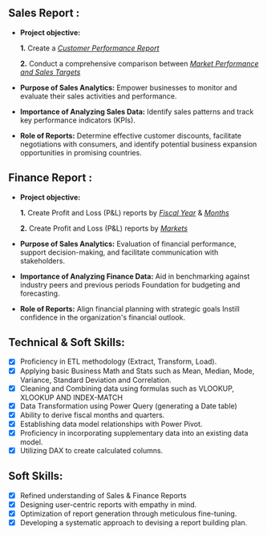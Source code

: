 ## Sales Report :


- **Project objective:** 

    **1.** Create a _[Customer Performance Report](https://github.com/Jama-analyst/Excel-Sales-Analytics/blob/main/Customer%20Performance%20Report.pdf)_ 

    **2.** Conduct a comprehensive comparison between _[Market Performance and Sales Targets](https://github.com/Jama-analyst/Excel-Sales-Analytics/blob/main/Market%20Performance%20vs%20Target.pdf)_

- **Purpose of Sales Analytics:** Empower businesses to monitor and evaluate their sales activities and performance.

- **Importance of Analyzing Sales Data:** Identify sales patterns and track key performance indicators (KPIs).

- **Role of Reports:** Determine effective customer discounts, facilitate negotiations with consumers, and identify potential business expansion opportunities in promising countries.


## Finance Report :

- **Project objective:** 

    **1.** Create Profit and Loss (P&L) reports by _[Fiscal Year](https://github.com/Jama-analyst/Excel-Sales-Analytics/blob/main/P%20%26%20L%20By%20Fiscal%20Years.pdf)_ & _[Months](https://github.com/Jama-analyst/Excel-Sales-Analytics/blob/main/P%20%26%20L%20By%20Fiscal%20Months.pdf)_ 

   **2.** Create Profit and Loss (P&L) reports by _[Markets](https://github.com/Jama-analyst/Excel-Sales-Analytics/blob/main/Top%205%20Countries.pdf)_

- **Purpose of Sales Analytics:** Evaluation of financial performance, support decision-making, and facilitate communication with stakeholders.

- **Importance of Analyzing Finance Data:** Aid in benchmarking against industry peers and previous periods Foundation for budgeting and forecasting.

- **Role of Reports:** Align financial planning with strategic goals Instill confidence in the organization's financial outlook.


## Technical & Soft Skills:
- [x]	Proficiency in ETL methodology (Extract, Transform, Load).
- [x]	Applying basic Business Math and Stats such as Mean, Median, Mode, Variance, Standard Deviation and Correlation.
- [x]	Cleaning and Combining data using formulas such as VLOOKUP, XLOOKUP AND INDEX-MATCH
- [X]	Data Transformation using Power Query (generating a Date table)
- [x]	Ability to derive fiscal months and quarters.
- [x]	Establishing data model relationships with Power Pivot.
- [x]	Proficiency in incorporating supplementary data into an existing data model.
- [x]	Utilizing DAX to create calculated columns.

## Soft Skills:
- [x]	Refined understanding of Sales & Finance Reports
- [x]	Designing user-centric reports with empathy in mind.
- [x]	Optimization of report generation through meticulous fine-tuning.
- [x]	Developing a systematic approach to devising a report building plan.
